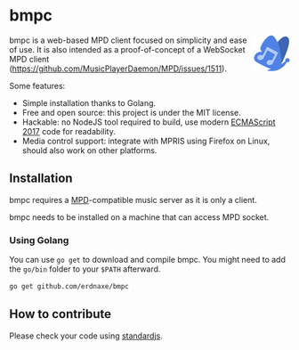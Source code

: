 # bmpc

<img src="static/favicon.svg" align="right" width="64px"/>

bmpc is a web-based MPD client focused on simplicity and ease of use.
It is also intended as a proof-of-concept of a WebSocket MPD client
(https://github.com/MusicPlayerDaemon/MPD/issues/1511).

Some features:

-   Simple installation thanks to Golang.
-   Free and open source: this project is under the MIT license.
-   Hackable: no NodeJS tool required to build, use modern
    [ECMAScript 2017](https://en.wikipedia.org/wiki/ECMAScript#8th_Edition_%E2%80%93_ECMAScript_2017)
    code for readability.
-   Media control support: integrate with MPRIS using Firefox on Linux,
    should also work on other platforms.

## Installation

bmpc requires a
[MPD](https://en.wikipedia.org/wiki/Music_Player_Daemon)-compatible music server
as it is only a client.

bmpc needs to be installed on a machine that can access MPD socket.

### Using Golang

You can use `go get` to download and compile bmpc.
You might need to add the `go/bin` folder to your `$PATH` afterward.

```bash
go get github.com/erdnaxe/bmpc
```

## How to contribute

Please check your code using [standardjs](https://standardjs.com/).
